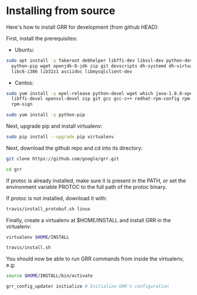 # Installing from source

Here's how to install GRR for development (from github HEAD):

First, install the prerequisites:

* Ubuntu:

```bash
sudo apt install -y fakeroot debhelper libffi-dev libssl-dev python-dev \
  python-pip wget openjdk-8-jdk zip git devscripts dh-systemd dh-virtualenv \
  libc6-i386 lib32z1 asciidoc libmysqlclient-dev
```

* Centos:

```bash
sudo yum install -y epel-release python-devel wget which java-1.8.0-openjdk \
  libffi-devel openssl-devel zip git gcc gcc-c++ redhat-rpm-config rpm-build \
  rpm-sign

sudo yum install -y python-pip
```

Next, upgrade pip and install virtualenv:

```bash
sudo pip install --upgrade pip virtualenv
```

Next, download the github repo and cd into its directory:

```bash
git clone https://github.com/google/grr.git

cd grr
```

If protoc is already installed, make sure it is present in the PATH, or
set the environment variable PROTOC to the full path of the protoc binary.

If protoc is not installed, download it with:

```bash
travis/install_protobuf.sh linux
```

Finally, create a virtualenv at $HOME/INSTALL and install GRR in the virtualenv:

```bash
virtualenv $HOME/INSTALL

travis/install.sh
```

You should now be able to run GRR commands from inside the virtualenv, e.g:

```bash
source $HOME/INSTALL/bin/activate

grr_config_updater initialize # Initialize GRR's configuration

```
